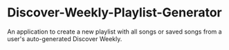 # Discover-Weekly-Playlist-Generator
An application to create a new playlist with all songs or saved songs from a user's auto-generated Discover Weekly.
